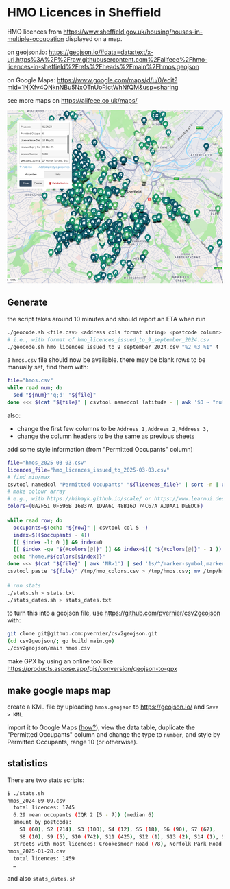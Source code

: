 # HMO Licences in Sheffield

HMO licences from <https://www.sheffield.gov.uk/housing/houses-in-multiple-occupation> displayed on a map.

on geojson.io: <https://geojson.io/#data=data:text/x-url,https%3A%2F%2Fraw.githubusercontent.com%2Falifeee%2Fhmo-licences-in-sheffield%2Frefs%2Fheads%2Fmain%2Fhmos.geojson>

on Google Maps: <https://www.google.com/maps/d/u/0/edit?mid=1NjXfv4QNknNBu5NxOTnUoRictWhNfQM&usp=sharing>

see more maps on <https://alifeee.co.uk/maps/>

![screenshot of map showing many markers. one has a popup with information](./images/map.png)

## Generate

the script takes around 10 minutes and should report an ETA when run

```bash
./geocode.sh <file.csv> <address cols format string> <postcode column>
# i.e., with format of hmo_licences_issued_to_9_september_2024.csv
./geocode.sh hmo_licences_issued_to_9_september_2024.csv "%2 %3 %1" 4
```

a `hmos.csv` file should now be available. there may be blank rows to be manually set, find them with:

```bash
file="hmos.csv"
while read num; do
  sed "${num}"'q;d' "${file}"
done <<< $(cat "${file}" | csvtool namedcol latitude - | awk '$0 ~ "null" {print NR}')
```

also:

- change the first few columns to be `Address 1,Address 2,Address 3,`
- change the column headers to be the same as previous sheets

add some style information (from "Permitted Occupants" column)

```bash
file="hmos_2025-03-03.csv"
licences_file="hmo_licences_issued_to_2025-03-03.csv"
# find min/max
csvtool namedcol "Permitted Occupants" "${licences_file}" | sort -n | uniq -c
# make colour array
# e.g., with https://hihayk.github.io/scale/ or https://www.learnui.design/tools/data-color-picker.html
colors=(0A2F51 0F596B 16837A 1D9A6C 48B16D 74C67A ADDAA1 DEEDCF)

while read row; do
  occupants=$(echo "${row}" | csvtool col 5 -)
  index=$(($occupants - 4))
  [[ $index -lt 0 ]] && index=0
  [[ $index -ge "${#colors[@]}" ]] && index=$(( "${#colors[@]}" - 1 ))
  echo "home,#${colors[$index]}"
done <<< $(cat "${file}" | awk 'NR>1') | sed '1s/^/marker-symbol,marker-color\n/' > /tmp/hmo_colors.csv
csvtool paste "${file}" /tmp/hmo_colors.csv > /tmp/hmos.csv; mv /tmp/hmos.csv "${file}"

# run stats
./stats.sh > stats.txt
./stats_dates.sh > stats_dates.txt
```

to turn this into a geojson file, use <a href="https://github.com/pvernier/csv2geojson">https://github.com/pvernier/csv2geojson</a> with:

```bash
git clone git@github.com:pvernier/csv2geojson.git
(cd csv2geojson/; go build main.go)
./csv2geojson/main hmos.csv
```

make GPX by using an online tool like <https://products.aspose.app/gis/conversion/geojson-to-gpx>

## make google maps map

create a KML file by uploading `hmos.geojson` to <https://geojson.io/> and `Save > KML`

import it to Google Maps ([how?](https://www.google.com/maps/about/mymaps/)), view the data table, duplicate the "Permitted Occupants" column and change the type to `number`, and style by Permitted Occupants, range 10 (or otherwise).

## statistics

There are two stats scripts:

```bash
$ ./stats.sh 
hmos_2024-09-09.csv
  total licences: 1745
  6.29 mean occupants (IQR 2 [5 - 7]) (median 6)
  amount by postcode:
    S1 (60), S2 (214), S3 (100), S4 (12), S5 (18), S6 (90), S7 (62), 
    S8 (10), S9 (5), S10 (742), S11 (425), S12 (1), S13 (2), S14 (1), S20 (1), S35 (1), S36 (1), 
  streets with most licences: Crookesmoor Road (78), Norfolk Park Road (72), Ecclesall Road (48), Harcourt Road (38), School Road (29),
hmos_2025-01-28.csv
  total licences: 1459
  …
```

and also `stats_dates.sh`
